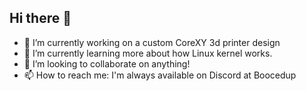 ## Hi there 👋
- 🔭 I’m currently working on a custom CoreXY 3d printer design
- 🌱 I’m currently learning more about how Linux kernel works.
- 👯 I’m looking to collaborate on anything!
- 📫 How to reach me: I'm always available on Discord at Boocedup
<!--
**Boocedupp/boocedupp** is a ✨ _special_ ✨ repository because its `README.md` (this file) appears on your GitHub profile.

Here are some ideas to get you started:

- 🔭 I’m currently working on ...
- 🌱 I’m currently learning ...
- 👯 I’m looking to collaborate on ...
- 🤔 I’m looking for help with ...
- 💬 Ask me about ...
- 📫 How to reach me: ...
- 😄 Pronouns: ...
- ⚡ Fun fact: ...
-->
